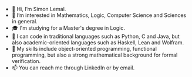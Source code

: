 - 👋 Hi, I’m Simon Lemal.
- 👀 I’m interested in Mathematics, Logic, Computer Science and Sciences in general.
- 🎓 I'm studying for a Master's degree in Logic.
- 💬 I can code in traditional languages such as Python, C and Java, 
     but also academic-oriented languages such as Haskell, Lean and Wolfram.
- 🤹 My skills include object-oriented programming, functional programming,
     but also a strong mathematical background for formal verification.
- 📫 You can reach me through LinkedIn or by email.

<!---
slemal/slemal is a ✨ special ✨ repository because its `README.md` (this file) appears on your GitHub profile.
You can click the Preview link to take a look at your changes.
--->
